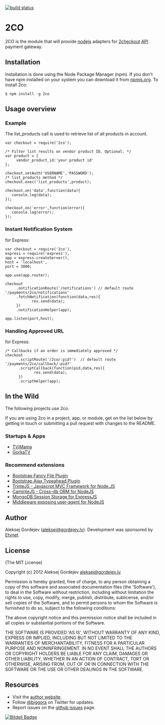 [![build status](https://secure.travis-ci.org/biggora/2co.png)](http://travis-ci.org/biggora/2co)
# 2CO
2CO is the module that will provide [nodejs](http://nodejs.org/)
adapters for [2checkout](http://www.2checkout.com/documentation/api/) [API](http://www.2checkout.com/documentation/api/) payment gateway.

## Installation

Installation is done using the Node Package Manager (npm). If you don't have npm installed on your system you can download it from [npmjs.org](http://npmjs.org/).
To install 2co:

    $ npm install -g 2co

## Usage overview

### Example

The list_products call is used to retrieve list of all products in account.

    var checkout = require('2co');

    /* Filter list results on vendor product ID. Optional. */
    var product = {
         vendor_product_id:'your product id'
    };

    checkout.setAuth('USERNAME','PASSWORD');
    /* list_products method */
    checkout.exec('list_products',product);

    checkout.on('data',function(data){
       console.log(data);
    });

    checkout.on('error',function(error){
       console.log(error);
    });

### Instant Notification System
for Express:

    var checkout = require('2co'),
    express = require('express'),
    app = express.createServer(),
    host = 'localhost',
    port = 3000;

    app.use(app.router);

    checkout
         .notificationRoute('/notifications') // default route '/payments/2co/notifications'
         .fetchNotification(function(data,res){
                res.send(data);
         })
         .notificationHelper(app);

    app.listen(port,host);

### Handling Approved URL
for Express:

    /* Callbacks if an order is immediately approved */
    checkout
          .scriptRoute('/2co/:pid?')  // default route '/payments/2co/callback/:pid?'
          .scriptCallback(function(pid,data,res){
                 res.send(data);
          })
          .scriptHelper(app);


## In the Wild

The following projects use 2co.

If you are using 2co in a project, app, or module, get on the list below
by getting in touch or submitting a pull request with changes to the README.

### Startups & Apps

- [TViMama](http://tvimama.com/)
- [GorkaTV](https://gorkatv.com/)


### Recommend extensions

- [Bootstrap Fancy File Plugin](http://biggora.github.io/bootstrap-fancyfile/)
- [Bootstrap Ajax Typeahead Plugin](https://github.com/biggora/bootstrap-ajax-typeahead)
- [TrinteJS - Javascrpt MVC Framework for Node.JS](http://www.trintejs.com/)
- [CaminteJS - Cross-db ORM for NodeJS](http://www.camintejs.com/)
- [MongoDB Session Storage for ExpressJS](https://github.com/biggora/express-mongodb)
- [Middleware exposing user-agent for NodeJS](https://github.com/biggora/express-useragent)


## Author

Aleksej Gordejev (aleksej@gordejev.lv). Development was sponsored by [Etvnet](http://etvnet.com/).

## License

(The MIT License)

Copyright (c) 2012 Aleksej Gordejev <aleksej@gordejev.lv>

Permission is hereby granted, free of charge, to any person obtaining
a copy of this software and associated documentation files (the
'Software'), to deal in the Software without restriction, including
without limitation the rights to use, copy, modify, merge, publish,
distribute, sublicense, and/or sell copies of the Software, and to
permit persons to whom the Software is furnished to do so, subject to
the following conditions:

The above copyright notice and this permission notice shall be
included in all copies or substantial portions of the Software.

THE SOFTWARE IS PROVIDED 'AS IS', WITHOUT WARRANTY OF ANY KIND,
EXPRESS OR IMPLIED, INCLUDING BUT NOT LIMITED TO THE WARRANTIES OF
MERCHANTABILITY, FITNESS FOR A PARTICULAR PURPOSE AND NONINFRINGEMENT.
IN NO EVENT SHALL THE AUTHORS OR COPYRIGHT HOLDERS BE LIABLE FOR ANY
CLAIM, DAMAGES OR OTHER LIABILITY, WHETHER IN AN ACTION OF CONTRACT,
TORT OR OTHERWISE, ARISING FROM, OUT OF OR IN CONNECTION WITH THE
SOFTWARE OR THE USE OR OTHER DEALINGS IN THE SOFTWARE.


## Resources

- Visit the [author website](http://www.gordejev.lv).
- Follow [@biggora](https://twitter.com/#!/biggora) on Twitter for updates.
- Report issues on the [github issues](https://github.com/biggora/2co/issues) page.


[![Bitdeli Badge](https://d2weczhvl823v0.cloudfront.net/biggora/2co/trend.png)](https://bitdeli.com/free "Bitdeli Badge")

